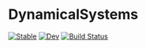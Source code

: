 # DynamicalSystems

[![Stable](https://img.shields.io/badge/docs-stable-blue.svg)](https://nishs1729.github.io/DynamicalSystems.jl/stable/)
[![Dev](https://img.shields.io/badge/docs-dev-blue.svg)](https://nishs1729.github.io/DynamicalSystems.jl/dev/)
[![Build Status](https://github.com/nishs1729/DynamicalSystems.jl/actions/workflows/CI.yml/badge.svg?branch=main)](https://github.com/nishs1729/DynamicalSystems.jl/actions/workflows/CI.yml?query=branch%3Amain)
